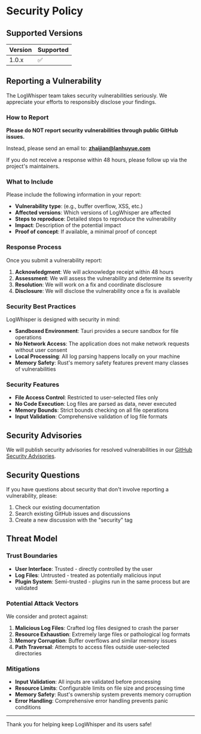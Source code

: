 # Security Policy

## Supported Versions

| Version | Supported          |
|---------|--------------------|
| 1.0.x   | :white_check_mark: |

## Reporting a Vulnerability

The LogWhisper team takes security vulnerabilities seriously. We appreciate your efforts to responsibly disclose your findings.

### How to Report

**Please do NOT report security vulnerabilities through public GitHub issues.**

Instead, please send an email to: **zhaijian@lanhuyue.com**

If you do not receive a response within 48 hours, please follow up via the project's maintainers.

### What to Include

Please include the following information in your report:

- **Vulnerability type**: (e.g., buffer overflow, XSS, etc.)
- **Affected versions**: Which versions of LogWhisper are affected
- **Steps to reproduce**: Detailed steps to reproduce the vulnerability
- **Impact**: Description of the potential impact
- **Proof of concept**: If available, a minimal proof of concept

### Response Process

Once you submit a vulnerability report:

1. **Acknowledgment**: We will acknowledge receipt within 48 hours
2. **Assessment**: We will assess the vulnerability and determine its severity
3. **Resolution**: We will work on a fix and coordinate disclosure
4. **Disclosure**: We will disclose the vulnerability once a fix is available

### Security Best Practices

LogWhisper is designed with security in mind:

- **Sandboxed Environment**: Tauri provides a secure sandbox for file operations
- **No Network Access**: The application does not make network requests without user consent
- **Local Processing**: All log parsing happens locally on your machine
- **Memory Safety**: Rust's memory safety features prevent many classes of vulnerabilities

### Security Features

- **File Access Control**: Restricted to user-selected files only
- **No Code Execution**: Log files are parsed as data, never executed
- **Memory Bounds**: Strict bounds checking on all file operations
- **Input Validation**: Comprehensive validation of log file formats

## Security Advisories

We will publish security advisories for resolved vulnerabilities in our [GitHub Security Advisories](https://github.com/lanhuyue-dev/log-whisper/security/advisories).

## Security Questions

If you have questions about security that don't involve reporting a vulnerability, please:

1. Check our existing documentation
2. Search existing GitHub issues and discussions
3. Create a new discussion with the "security" tag

## Threat Model

### Trust Boundaries

- **User Interface**: Trusted - directly controlled by the user
- **Log Files**: Untrusted - treated as potentially malicious input
- **Plugin System**: Semi-trusted - plugins run in the same process but are validated

### Potential Attack Vectors

We consider and protect against:

1. **Malicious Log Files**: Crafted log files designed to crash the parser
2. **Resource Exhaustion**: Extremely large files or pathological log formats
3. **Memory Corruption**: Buffer overflows and similar memory issues
4. **Path Traversal**: Attempts to access files outside user-selected directories

### Mitigations

- **Input Validation**: All inputs are validated before processing
- **Resource Limits**: Configurable limits on file size and processing time
- **Memory Safety**: Rust's ownership system prevents memory corruption
- **Error Handling**: Comprehensive error handling prevents panic conditions

---

Thank you for helping keep LogWhisper and its users safe!
